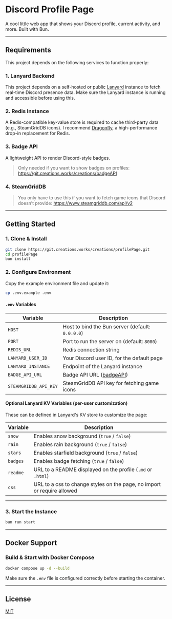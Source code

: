 # Discord Profile Page

A cool little web app that shows your Discord profile, current activity, and more. Built with Bun.

---

## Requirements

This project depends on the following services to function properly:

### 1. Lanyard Backend

This project depends on a self-hosted or public [Lanyard](https://github.com/Phineas/lanyard) instance to fetch real-time Discord presence data.
Make sure the Lanyard instance is running and accessible before using this.

### 2. Redis Instance

A Redis-compatible key-value store is required to cache third-party data (e.g., SteamGridDB icons).
I recommend [Dragonfly](https://www.dragonflydb.io/), a high-performance drop-in replacement for Redis.

### 3. Badge API

A lightweight API to render Discord-style badges.
>Only needed if you want to show badges on profiles:
https://git.creations.works/creations/badgeAPI

### 4. SteamGridDB

>You only have to use this if you want to fetch game icons that Discord doesn’t provide:
https://www.steamgriddb.com/api/v2

---

## Getting Started

### 1. Clone & Install

```bash
git clone https://git.creations.works/creations/profilePage.git
cd profilePage
bun install
```

### 2. Configure Environment

Copy the example environment file and update it:

```bash
cp .env.example .env
```

#### `.env` Variables

| Variable              | Description                                                                 |
|-----------------------|-----------------------------------------------------------------------------|
| `HOST`                | Host to bind the Bun server (default: `0.0.0.0`)                            |
| `PORT`                | Port to run the server on (default: `8080`)                                 |
| `REDIS_URL`           | Redis connection string                                                     |
| `LANYARD_USER_ID`     | Your Discord user ID, for the default page                                  |
| `LANYARD_INSTANCE`    | Endpoint of the Lanyard instance                                            |
| `BADGE_API_URL`       | Badge API URL ([badgeAPI](https://git.creations.works/creations/badgeAPI))  |
| `STEAMGRIDDB_API_KEY` | SteamGridDB API key for fetching game icons                                 |

#### Optional Lanyard KV Variables (per-user customization)

These can be defined in Lanyard's KV store to customize the page:

| Variable  | Description                                                        |
|-----------|--------------------------------------------------------------------|
| `snow`    | Enables snow background (`true` / `false`)                         |
| `rain`    | Enables rain background (`true` / `false`)                         |
| `stars`   | Enables starfield background (`true` / `false`)                    |
| `badges`  | Enables badge fetching (`true` / `false`)                          |
| `readme`  | URL to a README displayed on the profile (`.md` or `.html`)        |
| `css`     | URL to a css to change styles on the page, no import or require allowed |

---

### 3. Start the Instance

```bash
bun run start
```

---

## Docker Support

### Build & Start with Docker Compose

```bash
docker compose up -d --build
```

Make sure the `.env` file is configured correctly before starting the container.

---

## License

[MIT](LICENSE)
